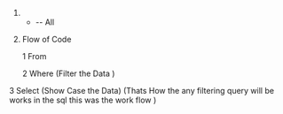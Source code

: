 
1.  * -- All

2.  Flow of Code 

    1 From

    2 Where (Filter the Data )

   3 Select (Show Case the Data)
(Thats How the any filtering query will be works in the sql this was the work flow )
